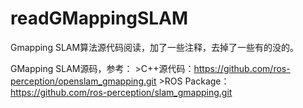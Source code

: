 # readGMappingSLAM

Gmapping SLAM算法源代码阅读，加了一些注释，去掉了一些有的没的。

GMapping SLAM源码，参考：
    >C++源代码：https://github.com/ros-perception/openslam_gmapping.git
    >ROS Package：https://github.com/ros-perception/slam_gmapping.git